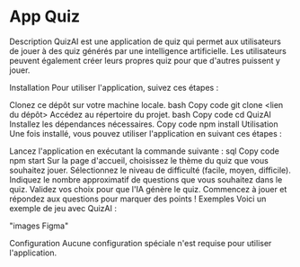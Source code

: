 # App Quiz

Description
QuizAI est une application de quiz qui permet aux utilisateurs de jouer à des quiz générés par une intelligence artificielle. Les utilisateurs peuvent également créer leurs propres quiz pour que d'autres puissent y jouer.

Installation
Pour utiliser l'application, suivez ces étapes :

Clonez ce dépôt sur votre machine locale.
bash
Copy code
git clone <lien du dépôt>
Accédez au répertoire du projet.
bash
Copy code
cd QuizAI
Installez les dépendances nécessaires.
Copy code
npm install
Utilisation
Une fois installé, vous pouvez utiliser l'application en suivant ces étapes :

Lancez l'application en exécutant la commande suivante :
sql
Copy code
npm start
Sur la page d'accueil, choisissez le thème du quiz que vous souhaitez jouer.
Sélectionnez le niveau de difficulté (facile, moyen, difficile).
Indiquez le nombre approximatif de questions que vous souhaitez dans le quiz.
Validez vos choix pour que l'IA génère le quiz.
Commencez à jouer et répondez aux questions pour marquer des points !
Exemples
Voici un exemple de jeu avec QuizAI :

"images Figma"

Configuration
Aucune configuration spéciale n'est requise pour utiliser l'application.
